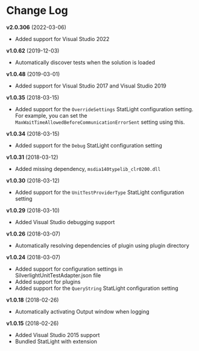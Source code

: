 # Change Log

__v2.0.306__ (2022-03-06)

 - Added support for Visual Studio 2022

__v1.0.62__ (2019-12-03)

 - Automatically discover tests when the solution is loaded

__v1.0.48__ (2019-03-01)

 - Added support for Visual Studio 2017 and Visual Studio 2019

__v1.0.35__ (2018-03-15)

 - Added support for the `OverrideSettings` StatLight configuration setting.  
   For example, you can set the `MaxWaitTimeAllowedBeforeCommunicationErrorSent` setting using this.

__v1.0.34__ (2018-03-15)

- Added support for the `Debug` StatLight configuration setting

__v1.0.31__ (2018-03-12)

- Added missing dependency, `msdia140typelib_clr0200.dll`

__v1.0.30__ (2018-03-12)

- Added support for the `UnitTestProviderType` StatLight configuration setting

__v1.0.29__ (2018-03-10)

- Added Visual Studio debugging support

__v1.0.26__ (2018-03-07)

- Automatically resolving dependencies of plugin using plugin directory

__v1.0.24__ (2018-03-07)

- Added support for configuration settings in SilverlightUnitTestAdapter.json file
- Added support for plugins
- Added support for the `QueryString` StatLight configuration setting

__v1.0.18__ (2018-02-26)

- Automatically activating Output window when logging

__v1.0.15__ (2018-02-26)

- Added Visual Studio 2015 support
- Bundled StatLight with extension